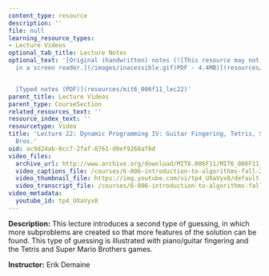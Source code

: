```yaml
---
content_type: resource
description: ''
file: null
learning_resource_types:
- Lecture Videos
optional_tab_title: Lecture Notes
optional_text: '[Original (handwritten) notes (![This resource may not render correctly
  in a screen reader.](/images/inacessible.gif)PDF - 4.4MB)](resources/mit6_006f11_lec22_orig)


  [Typed notes (PDF)](resources/mit6_006f11_lec22)'
parent_title: Lecture Videos
parent_type: CourseSection
related_resources_text: ''
resource_index_text: ''
resourcetype: Video
title: 'Lecture 22: Dynamic Programming IV: Guitar Fingering, Tetris, Super Mario
  Bros.'
uid: ac9d24ab-0cc7-2faf-8761-d9ef9268af6d
video_files:
  archive_url: http://www.archive.org/download/MIT6.006F11/MIT6_006F11_lec22_300k.mp4
  video_captions_file: /courses/6-006-introduction-to-algorithms-fall-2011/fd07efc416985706b048aef4805505d7_tp4_UXaVyx8.vtt
  video_thumbnail_file: https://img.youtube.com/vi/tp4_UXaVyx8/default.jpg
  video_transcript_file: /courses/6-006-introduction-to-algorithms-fall-2011/494813ad9b5781c7ec56b433cb01105d_tp4_UXaVyx8.pdf
video_metadata:
  youtube_id: tp4_UXaVyx8
---
```


**Description:** This lecture introduces a second type of guessing, in which more subproblems are created so that more features of the solution can be found. This type of guessing is illustrated with piano/guitar fingering and the Tetris and Super Mario Brothers games.

**Instructor:** Erik Demaine